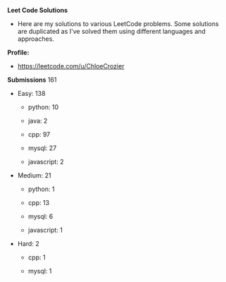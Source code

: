 **Leet Code Solutions**

- Here are my solutions to various LeetCode problems. Some solutions are duplicated as I've solved them using different languages and approaches.

**Profile:**

- https://leetcode.com/u/ChloeCrozier


**Submissions** 161
- Easy: 138

  -  python: 10

  -  java: 2

  -  cpp: 97

  -  mysql: 27

  -  javascript: 2


- Medium: 21

  -  python: 1

  -  cpp: 13

  -  mysql: 6

  -  javascript: 1


- Hard: 2

  -  cpp: 1

  -  mysql: 1